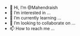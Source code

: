 - 👋 Hi, I’m @Mahendraish
- 👀 I’m interested in ...
- 🌱 I’m currently learning ...
- 💞️ I’m looking to collaborate on ...
- 📫 How to reach me ...

<!---
Mahendraish/Mahendraish is a ✨ special ✨ repository because its `README.md` (this file) appears on your GitHub profile.
You can click the Preview link to take a look at your changes.
--->
